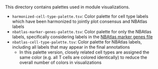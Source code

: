 This directory contains palettes used in module visualizations.

* `harmonized-cell-type-palette.tsv`: Color palette for cell type labels which have been harmonized to jointly plot consensus and NBAtlas labels
* `nbatlas-marker-genes-palette.tsv`: Color palette for only the NBAtlas labels, specifically considering labels in the [NBAtlas marker genes file](../references/nbatlas-marker-genes.tsv)
* `nbatlas-cell-type-palette.tsv`: Color palette for NBAtlas labels, including all labels that may appear in the final annotations
    * In this palette version, closely related cell types are assigned the same color (e.g. all T cells are colored identically) to reduce the overall number of colors in visualizations
